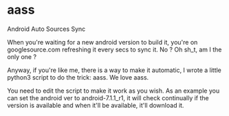# aass
Android Auto Sources Sync

When you're waiting for a new android version to build it, you're on googlesource.com refreshing it every secs to sync it. No ? Oh sh_t, am I the only one ?

Anyway, if you're like me, there is a way to make it automatic, I wrote a little python3 script to do the trick: aass. We love aass.

You need to edit the script to make it work as you wish. As an example you can set the android ver to android-7.1.1_r1, it will check continually if the version is available and when it'll be available, it'll download it.
